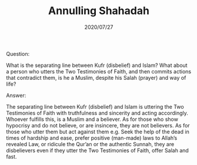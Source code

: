 ﻿---
layout: post
title: "Annulling Shahadah"
publisher: "alsalafiyyah@icloud.com"
source: "Fatawa Al-Lajnah Al-Da'imah no. 10684"
category: [misc]
hijri: Dhul-Hijjah 6, 1441 AH
date: 2020/07/27
group6: true
note: true
excerpt: "What is the separating line between Kufr (disbelief) and Islam?"
---

Question: 
 
What is the separating line between Kufr (disbelief) and Islam? What about a person who utters the Two Testimonies of Faith, and then commits actions that contradict them, is he a Muslim, despite his Salah (prayer) and way of life?

Answer:

The separating line between Kufr (disbelief) and Islam is uttering the Two Testimonies of Faith with truthfulness and sincerity and acting accordingly. Whoever fulfills this, is a Muslim and a believer. As for those who show hypocrisy and do not believe, or are insincere, they are not believers. As for those who utter them but act against them e.g. Seek the help of the dead in times of hardship and ease, prefer positive (man-made) laws to Allah’s revealed Law, or ridicule the Qur’an or the authentic Sunnah, they are disbelievers even if they utter the Two Testimonies of Faith, offer Salah and fast.
